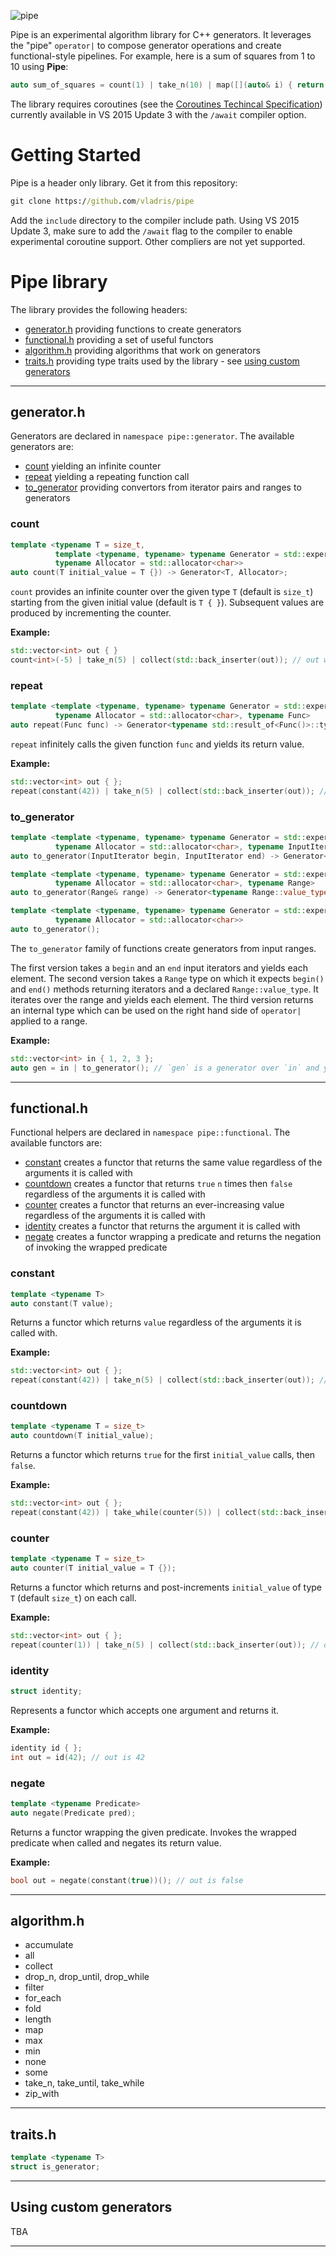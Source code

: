 ![pipe](https://raw.githubusercontent.com/vladris/pipe/master/pipe.jpg)

Pipe is an experimental algorithm library for C++ generators. It leverages the "pipe" `operator|` to compose generator operations and create functional-style pipelines. For example, here is a sum of squares from 1 to 10 using **Pipe**:

```c++
auto sum_of_squares = count(1) | take_n(10) | map([](auto& i) { return i * i; }) | fold(std::plus<> { });
```

The library requires coroutines (see the [Coroutines Techincal Specification](http://www.open-std.org/jtc1/sc22/wg21/docs/papers/2016/p0057r4.pdf)) currently available in VS 2015 Update 3 with the `/await` compiler option.

# Getting Started

Pipe is a header only library. Get it from this repository:

```cmd
git clone https://github.com/vladris/pipe
```

Add the `include` directory to the compiler include path. Using VS 2015 Update 3, make sure to add the `/await` flag to the compiler to enable experimental coroutine support. Other compliers are not yet supported.

# Pipe library

The library provides the following headers:

* [generator.h](#generator) providing functions to create generators
* [functional.h](#functional) providing a set of useful functors
* [algorithm.h](#algorithm) providing algorithms that work on generators
* [traits.h](#traits) providing type traits used by the library - see [using custom generators](#customgenerators)

---

## <a name="generator">generator.h</a>

Generators are declared in `namespace pipe::generator`. The available generators are:

* [count](#generatorcount) yielding an infinite counter
* [repeat](#generatorrepeat) yielding a repeating function call
* [to_generator](#generatortogenerator) providing convertors from iterator pairs and ranges to generators

### <a name="generatorcount">count</a>

```c++
template <typename T = size_t, 
          template <typename, typename> typename Generator = std::experimental::generator, 
          typename Allocator = std::allocator<char>>
auto count(T initial_value = T {}) -> Generator<T, Allocator>;
```

`count` provides an infinite counter over the given type `T` (default is `size_t`) starting from the given initial value (default is `T { }`). Subsequent values are produced by incrementing the counter. 

**Example:**

```c++
std::vector<int> out { }
count<int>(-5) | take_n(5) | collect(std::back_inserter(out)); // out will contain { -5, -4, -3, -2, -1 }
```

### <a name="generatorrepeat">repeat</a>

```c++
template <template <typename, typename> typename Generator = std::experimental::generator,
          typename Allocator = std::allocator<char>, typename Func>
auto repeat(Func func) -> Generator<typename std::result_of<Func()>::type, Allocator>;
```

`repeat` infinitely calls the given function `func` and yields its return value.

**Example:**

```c++
std::vector<int> out { };
repeat(constant(42)) | take_n(5) | collect(std::back_inserter(out)); // out will contain { 42, 42, 42, 42, 42 }
```

### <a name="generatortogenerator">to_generator</a>

```c++
template <template <typename, typename> typename Generator = std::experimental::generator, 
          typename Allocator = std::allocator<char>, typename InputIterator>
auto to_generator(InputIterator begin, InputIterator end) -> Generator<typename std::iterator_traits<InputIterator>::value_type, Allocator>;

template <template <typename, typename> typename Generator = std::experimental::generator,
          typename Allocator = std::allocator<char>, typename Range>
auto to_generator(Range& range) -> Generator<typename Range::value_type, Allocator>;

template <template <typename, typename> typename Generator = std::experimental::generator,
          typename Allocator = std::allocator<char>>
auto to_generator();
```

The `to_generator` family of functions create generators from input ranges. 

The first version takes a `begin` and an `end` input iterators and yields each element.
The second version takes a `Range` type on which it expects `begin()` and `end()` methods returning iterators and a declared `Range::value_type`. It iterates over the range and yields each element.
The third version returns an internal type which can be used on the right hand side of `operator|` applied to a range.

**Example:**

```c++
std::vector<int> in { 1, 2, 3 };
auto gen = in | to_generator(); // `gen` is a generator over `in` and yields its values
```
---

## <a name="functional">functional.h</a>

Functional helpers are declared in `namespace pipe::functional`. The available functors are:

* [constant](#functionalconstant) creates a functor that returns the same value regardless of the arguments it is called with
* [countdown](#functionalcountdown) creates a functor that returns `true` `n` times then `false` regardless of the arguments it is called with
* [counter](#functionalcounter) creates a functor that returns an ever-increasing value regardless of the arguments it is called with
* [identity](#functionalidentity) creates a functor that returns the argument it is called with
* [negate](#functionalnegate) creates a functor wrapping a predicate and returns the negation of invoking the wrapped predicate 

### <a name="functionalconstant">constant</a>

```c++
template <typename T>
auto constant(T value);
```

Returns a functor which returns `value` regardless of the arguments it is called with.

**Example:**

```c++
std::vector<int> out { };
repeat(constant(42)) | take_n(5) | collect(std::back_inserter(out)); // out will contain { 42, 42, 42, 42, 42 }
```
### <a name="functionalcountdown">countdown</a>

```c++
template <typename T = size_t>
auto countdown(T initial_value);
```

Returns a functor which returns `true` for the first `initial_value` calls, then `false`.

**Example:**

```c++
std::vector<int> out { };
repeat(constant(42)) | take_while(counter(5)) | collect(std::back_inserter(out)); // out will contain { 42, 42, 42, 42, 42 }
```

### <a name="functionalcounter">counter</a>

```c++
template <typename T = size_t>
auto counter(T initial_value = T {});
```

Returns a functor which returns and post-increments `initial_value` of type `T` (default `size_t`) on each call.

**Example:**

```c++
std::vector<int> out { };
repeat(counter(1)) | take_n(5) | collect(std::back_inserter(out)); // out will contain { 1, 2, 3, 4, 5 }
```

### <a name="functionalidentity">identity</a>

```c++
struct identity;
```

Represents a functor which accepts one argument and returns it.

**Example:**

```c++
identity id { };
int out = id(42); // out is 42
```

### <a name="functionalnegate">negate</a>

```c++
template <typename Predicate>
auto negate(Predicate pred);
```

Returns a functor wrapping the given predicate. Invokes the wrapped predicate when called and negates its return value.

**Example:**

```c++
bool out = negate(constant(true))(); // out is false
```

---

## <a name="algorithm">algorithm.h</a>

* accumulate
* all
* collect
* drop_n, drop_until, drop_while
* filter
* for_each
* fold
* length
* map
* max
* min
* none
* some
* take_n, take_until, take_while
* zip_with

---

## <a name="traits">traits.h</a>

```c++
template <typename T>
struct is_generator;
```

---

## <a name="customgenerators">Using custom generators</a>

TBA

---

